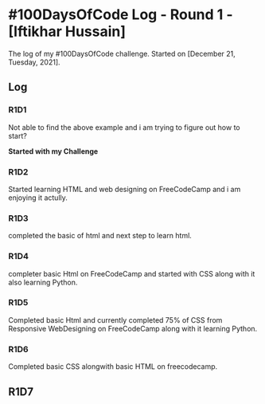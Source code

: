 # #100DaysOfCode Log - Round 1 - [Iftikhar Hussain]

The log of my #100DaysOfCode challenge. Started on [December 21, Tuesday, 2021].

## Log

### R1D1

<!-- Started a Weather App. Worked on the draft layout of the app, struggled with OpenWeather API http://www.example.com -->

Not able to find the above example and i am trying to figure out how to start?

**Started with my Challenge**

### R1D2

Started learning HTML and web designing on FreeCodeCamp and i am enjoying it actully.

### R1D3

completed the basic of html and next step to learn html.

### R1D4

completer basic Html on FreeCodeCamp and started with CSS along with it also learning Python.

### R1D5

Completed basic Html and currently completed 75% of CSS from Responsive WebDesigning on FreeCodeCamp along with it learning Python.

### R1D6 

Completed basic CSS alongwith basic HTML on freecodecamp. 


## R1D7


